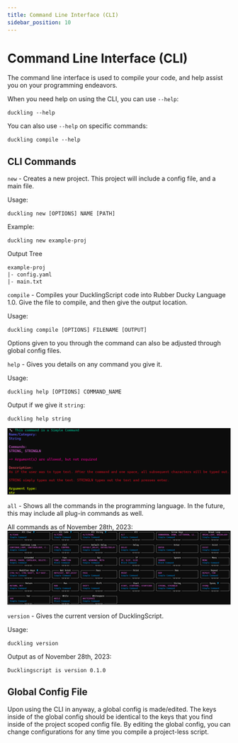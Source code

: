 ```yaml
---
title: Command Line Interface (CLI)
sidebar_position: 10
---
```


# Command Line Interface (CLI)
The command line interface is used to compile your code, and help assist you on your programming endeavors.

When you need help on using the CLI, you can use `--help`:
```
duckling --help
```
You can also use `--help` on specific commands:
```
duckling compile --help
```

## CLI Commands
`new` - Creates a new project. This project will include a config file, and a main file.

Usage:
```
duckling new [OPTIONS] NAME [PATH]
```
Example:
```
duckling new example-proj
```
Output Tree
```
example-proj
|- config.yaml
|- main.txt
```

`compile` - Compiles your DucklingScript code into Rubber Ducky Language 1.0. Give the file to compile, and then give the output location.

Usage:
```
duckling compile [OPTIONS] FILENAME [OUTPUT]
```
Options given to you through the command can also be adjusted through global config files.

`help` - Gives you details on any command you give it.

Usage:
```
duckling help [OPTIONS] COMMAND_NAME
```
Output if we give it `string`:
```
duckling help string
```
![help_example](resources/help_example.png)

`all` - Shows all the commands in the programming language. In the future, this may include all plug-in commands as well.

All commands as of November 28th, 2023:
![all_commands](resources/all_commands.png)

`version` - Gives the current version of DucklingScript.

Usage:
```
duckling version
```
Output as of November 28th, 2023:
```
Ducklingscript is version 0.1.0
```

## Global Config File
Upon using the CLI in anyway, a global config is made/edited. The keys inside of the global config should be identical to the keys that you find inside of the project scoped config file. By editing the global config, you can change configurations for any time you compile a project-less script.